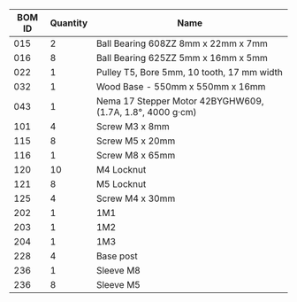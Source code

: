 | BOM ID | Quantity | Name | 
| --- | --- | --- | 
|015|2| Ball Bearing 608ZZ 8mm x 22mm x 7mm |
| 016| 8 | Ball Bearing 625ZZ 5mm x 16mm x 5mm |
| 022| 1 | Pulley T5, Bore 5mm, 10 tooth, 17 mm width |
| 032 | 1 | Wood Base - 550mm x 550mm x 16mm |
| 043 | 1 | Nema 17 Stepper Motor 42BYGHW609, (1.7A, 1.8°,  4000 g·cm)  |
| 101 | 4 | Screw M3 x 8mm |
| 115 | 8 | Screw M5 x 20mm |
| 116 | 1 | Screw M8 x 65mm |
| 120 | 10 | M4 Locknut|
| 121 | 8 | M5 Locknut|
| 125 | 4 | Screw M4 x 30mm |
| 202 | 1 | 1M1 |
| 203 |1 | 1M2 |
| 204 |1 | 1M3 |
| 228| 4 | Base post |
| 236| 1 | Sleeve M8 |
| 236| 8 | Sleeve M5 |
